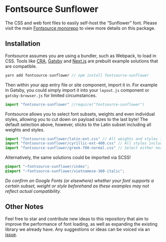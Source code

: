 # Fontsource Sunflower

The CSS and web font files to easily self-host the “Sunflower” font. Please visit the main [Fontsource monorepo](https://github.com/DecliningLotus/fontsource) to view more details on this package.

## Installation

Fontsource assumes you are using a bundler, such as Webpack, to load in CSS. Tools like [CRA](https://create-react-app.dev/), [Gatsby](https://www.gatsbyjs.org/) and [Next.js](https://nextjs.org/) are prebuilt example solutions that are compatible.

```javascript
yarn add fontsource-sunflower // npm install fontsource-sunflower
```

Then within your app entry file or site component, import it in. For example in Gatsby, you could simply import it into your `layout.js` component or `gatsby-browser.js` for limited circumstances.

```javascript
import "fontsource-sunflower" //require("fontsource-sunflower")
```

Fontsource allows you to select font subsets, weights and even individual styles, allowing you to cut down on payload sizes to the last byte! The default selection above, however, sticks to the Latin subset including all weights and styles.

```javascript
import "fontsource-sunflower/latin-ext.css" // All weights and styles included.
import "fontsource-sunflower/cyrillic-ext-400.css" // All styles included.
import "fontsource-sunflower/greek-700-normal.css" // Select either normal or italic.
```

Alternatively, the same solutions could be imported via SCSS!

```scss
@import "~fontsource-sunflower/index";
@import "~fontsource-sunflower/vietnamese-300-italic";
```

_Do confirm on Google Fonts (or elsewhere) whether your font supports a certain subset, weight or style beforehand as these examples may not reflect actual compatibility._

## Other Notes

Feel free to star and contribute new ideas to this repository that aim to improve the performance of font loading, as well as expanding the existing library we already have. Any suggestions or ideas can be voiced via an [issue](https://github.com/DecliningLotus/fontsource/issues).
